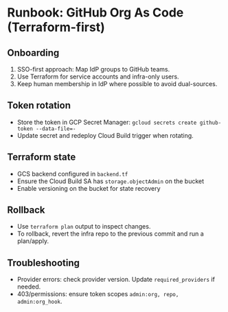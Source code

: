 # Runbook: GitHub Org As Code (Terraform-first)

## Onboarding
1. SSO-first approach: Map IdP groups to GitHub teams.
2. Use Terraform for service accounts and infra-only users.
3. Keep human membership in IdP where possible to avoid dual-sources.

## Token rotation
- Store the token in GCP Secret Manager: `gcloud secrets create github-token --data-file=-`
- Update secret and redeploy Cloud Build trigger when rotating.

## Terraform state
- GCS backend configured in `backend.tf`
- Ensure the Cloud Build SA has `storage.objectAdmin` on the bucket
- Enable versioning on the bucket for state recovery

## Rollback
- Use `terraform plan` output to inspect changes.
- To rollback, revert the infra repo to the previous commit and run a plan/apply.

## Troubleshooting
- Provider errors: check provider version. Update `required_providers` if needed.
- 403/permissions: ensure token scopes `admin:org, repo, admin:org_hook`.
